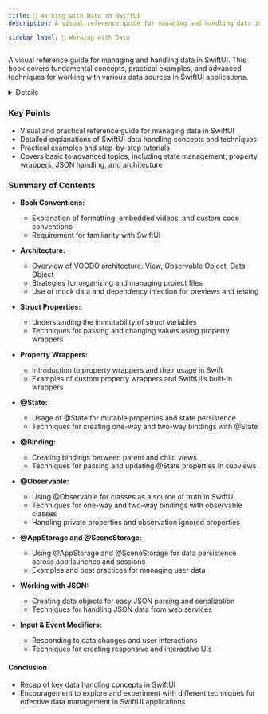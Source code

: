 ```yaml
---
title: 📘 Working with Data in SwiftUI
description: A visual reference guide for managing and handling data in SwiftUI. This book covers fundamental concepts, practical examples, and advanced techniques for working with various data sources in SwiftUI applications.

sidebar_label: 📘 Working with Data
---
```


A visual reference guide for managing and handling data in SwiftUI. This book covers fundamental concepts, practical examples, and advanced techniques for working with various data sources in SwiftUI applications.

<details>

**URL:** https://www.bigmountainstudio.com/essentials

**Published:** November 16, 2023  

**Authors:** `Mark Moeykens`

**Tags:**  
`SwiftUI`, `Data Management`, `iOS Development`, `Programming`, `Visual Guide`

</details>

### Key Points
- Visual and practical reference guide for managing data in SwiftUI
- Detailed explanations of SwiftUI data handling concepts and techniques
- Practical examples and step-by-step tutorials
- Covers basic to advanced topics, including state management, property wrappers, JSON handling, and architecture

### Summary of Contents
- **Book Conventions:**
  - Explanation of formatting, embedded videos, and custom code conventions
  - Requirement for familiarity with SwiftUI

- **Architecture:**
  - Overview of VOODO architecture: View, Observable Object, Data Object
  - Strategies for organizing and managing project files
  - Use of mock data and dependency injection for previews and testing

- **Struct Properties:**
  - Understanding the immutability of struct variables
  - Techniques for passing and changing values using property wrappers

- **Property Wrappers:**
  - Introduction to property wrappers and their usage in Swift
  - Examples of custom property wrappers and SwiftUI’s built-in wrappers

- **@State:**
  - Usage of @State for mutable properties and state persistence
  - Techniques for creating one-way and two-way bindings with @State

- **@Binding:**
  - Creating bindings between parent and child views
  - Techniques for passing and updating @State properties in subviews

- **@Observable:**
  - Using @Observable for classes as a source of truth in SwiftUI
  - Techniques for one-way and two-way bindings with observable classes
  - Handling private properties and observation ignored properties

- **@AppStorage and @SceneStorage:**
  - Using @AppStorage and @SceneStorage for data persistence across app launches and sessions
  - Examples and best practices for managing user data

- **Working with JSON:**
  - Creating data objects for easy JSON parsing and serialization
  - Techniques for handling JSON data from web services

- **Input & Event Modifiers:**
  - Responding to data changes and user interactions
  - Techniques for creating responsive and interactive UIs

#### Conclusion
- Recap of key data handling concepts in SwiftUI
- Encouragement to explore and experiment with different techniques for effective data management in SwiftUI applications

<LinkCard title="Link to Book" href="https://www.bigmountainstudio.com/essentials" />